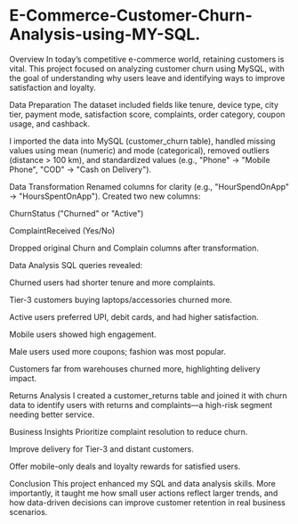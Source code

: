 # E-Commerce-Customer-Churn-Analysis-using-MY-SQL.
Overview
In today’s competitive e-commerce world, retaining customers is vital. This project focused on analyzing customer churn using MySQL, with the goal of understanding why users leave and identifying ways to improve satisfaction and loyalty.

Data Preparation
The dataset included fields like tenure, device type, city tier, payment mode, satisfaction score, complaints, order category, coupon usage, and cashback.

I imported the data into MySQL (customer_churn table), handled missing values using mean (numeric) and mode (categorical), removed outliers (distance > 100 km), and standardized values (e.g., "Phone" → "Mobile Phone", "COD" → "Cash on Delivery").

Data Transformation
Renamed columns for clarity (e.g., "HourSpendOnApp" → "HoursSpentOnApp").
Created two new columns:

ChurnStatus ("Churned" or "Active")

ComplaintReceived (Yes/No)

Dropped original Churn and Complain columns after transformation.

Data Analysis
SQL queries revealed:

Churned users had shorter tenure and more complaints.

Tier-3 customers buying laptops/accessories churned more.

Active users preferred UPI, debit cards, and had higher satisfaction.

Mobile users showed high engagement.

Male users used more coupons; fashion was most popular.

Customers far from warehouses churned more, highlighting delivery impact.

Returns Analysis
I created a customer_returns table and joined it with churn data to identify users with returns and complaints—a high-risk segment needing better service.

Business Insights
Prioritize complaint resolution to reduce churn.

Improve delivery for Tier-3 and distant customers.

Offer mobile-only deals and loyalty rewards for satisfied users.

Conclusion
This project enhanced my SQL and data analysis skills. More importantly, it taught me how small user actions reflect larger trends, and how data-driven decisions can improve customer retention in real business scenarios.
